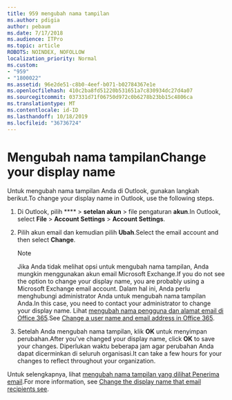 ```yaml
---
title: 959 mengubah nama tampilan
ms.author: pdigia
author: pebaum
ms.date: 7/17/2018
ms.audience: ITPro
ms.topic: article
ROBOTS: NOINDEX, NOFOLLOW
localization_priority: Normal
ms.custom:
- "959"
- "1800022"
ms.assetid: 96e2de51-c8b0-4eef-b071-b02784367e1e
ms.openlocfilehash: 410c2ba8fd51220b531651a7c830934dc27d4a07
ms.sourcegitcommit: 037331d71f06750d972c0b6278b23bb15c4806ca
ms.translationtype: MT
ms.contentlocale: id-ID
ms.lasthandoff: 10/18/2019
ms.locfileid: "36736724"
---
```

# <a name="change-your-display-name"></a><span data-ttu-id="3669f-102">Mengubah nama tampilan</span><span class="sxs-lookup"><span data-stu-id="3669f-102">Change your display name</span></span>
  
<span data-ttu-id="3669f-103">Untuk mengubah nama tampilan Anda di Outlook, gunakan langkah berikut.</span><span class="sxs-lookup"><span data-stu-id="3669f-103">To change your display name in Outlook, use the following steps.</span></span>
  
1. <span data-ttu-id="3669f-104">Di Outlook, pilih \*\*\*\* \> **setelan akun** \> file pengaturan **akun**.</span><span class="sxs-lookup"><span data-stu-id="3669f-104">In Outlook, select **File** \> **Account Settings** \> **Account Settings**.</span></span>

2. <span data-ttu-id="3669f-105">Pilih akun email dan kemudian pilih **Ubah**.</span><span class="sxs-lookup"><span data-stu-id="3669f-105">Select the email account and then select **Change**.</span></span>

    > [!NOTE]
    > <span data-ttu-id="3669f-106">Jika Anda tidak melihat opsi untuk mengubah nama tampilan, Anda mungkin menggunakan akun email Microsoft Exchange.</span><span class="sxs-lookup"><span data-stu-id="3669f-106">If you do not see the option to change your display name, you are probably using a Microsoft Exchange email account.</span></span> <span data-ttu-id="3669f-107">Dalam hal ini, Anda perlu menghubungi administrator Anda untuk mengubah nama tampilan Anda.</span><span class="sxs-lookup"><span data-stu-id="3669f-107">In this case, you need to contact your administrator to change your display name.</span></span> <span data-ttu-id="3669f-108">Lihat [mengubah nama pengguna dan alamat email di Office 365](https://docs.microsoft.com/office365/admin/add-users/change-a-user-name-and-email-address).</span><span class="sxs-lookup"><span data-stu-id="3669f-108">See [Change a user name and email address in Office 365](https://docs.microsoft.com/office365/admin/add-users/change-a-user-name-and-email-address).</span></span>
  
3. <span data-ttu-id="3669f-109">Setelah Anda mengubah nama tampilan, klik **OK** untuk menyimpan perubahan.</span><span class="sxs-lookup"><span data-stu-id="3669f-109">After you've changed your display name, click **OK** to save your changes.</span></span> <span data-ttu-id="3669f-110">Diperlukan waktu beberapa jam agar perubahan Anda dapat dicerminkan di seluruh organisasi.</span><span class="sxs-lookup"><span data-stu-id="3669f-110">It can take a few hours for your changes to reflect throughout your organization.</span></span>

<span data-ttu-id="3669f-111">Untuk selengkapnya, lihat [mengubah nama tampilan yang dilihat Penerima email](https://support.office.com/article/2b53331a-ba2a-4803-88dc-ac9fe376c8a9.aspx).</span><span class="sxs-lookup"><span data-stu-id="3669f-111">For more information, see [Change the display name that email recipients see](https://support.office.com/article/2b53331a-ba2a-4803-88dc-ac9fe376c8a9.aspx).</span></span>
  